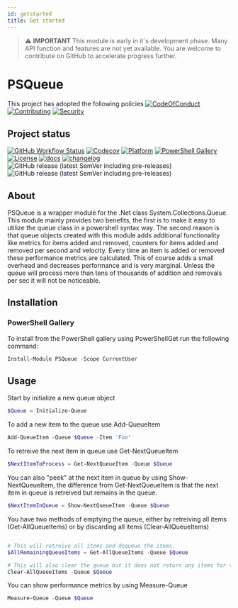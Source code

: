 ```yaml
---
id: getstarted
title: Get started
---
```


> :warning: **IMPORTANT**
> This module is early in it´s development phase. Many API function and features are not yet available. You are welcome to contribute on GitHub to accelerate progress further.

# PSQueue

This project has adopted the following policies [![CodeOfConduct](https://img.shields.io/badge/Code%20Of%20Conduct-gray)](https://github.com/hanpq/PSQueue/blob/main/.github/CODE_OF_CONDUCT.md) [![Contributing](https://img.shields.io/badge/Contributing-gray)](https://github.com/hanpq/PSQueue/blob/main/.github/CONTRIBUTING.md) [![Security](https://img.shields.io/badge/Security-gray)](https://github.com/hanpq/PSQueue/blob/main/.github/SECURITY.md)

## Project status
[![GitHub Workflow Status](https://img.shields.io/github/actions/workflow/status/hanpq/PSQueue/build.yml?branch=main&label=build&logo=github)](https://github.com/hanpq/PSQueue/actions/workflows/build.yml) [![Codecov](https://img.shields.io/codecov/c/github/hanpq/PSQueue?logo=codecov&token=qJqWlwMAiD)](https://codecov.io/gh/hanpq/PSQueue) [![Platform](https://img.shields.io/powershellgallery/p/PSQueue?logo=ReasonStudios)](https://img.shields.io/powershellgallery/p/PSQueue) [![PowerShell Gallery](https://img.shields.io/powershellgallery/dt/PSQueue?label=downloads)](https://www.powershellgallery.com/packages/PSQueue) [![License](https://img.shields.io/github/license/hanpq/PSQueue)](https://github.com/hanpq/PSQueue/blob/main/LICENSE) [![docs](https://img.shields.io/badge/docs-getps.dev-blueviolet)](https://getps.dev/modules/PSQueue/getstarted) [![changelog](https://img.shields.io/badge/changelog-getps.dev-blueviolet)](https://github.com/hanpq/PSQueue/blob/main/CHANGELOG.md) ![GitHub release (latest SemVer including pre-releases)](https://img.shields.io/github/v/release/hanpq/PSQueue?label=version&sort=semver) ![GitHub release (latest SemVer including pre-releases)](https://img.shields.io/github/v/release/hanpq/PSQueue?include_prereleases&label=prerelease&sort=semver)

## About

PSQueue is a wrapper module for the .Net class System.Collections.Queue. This module mainly provides two benefits, the first is to make it easy to utilize the queue class in a powershell syntax way. The second reason is that queue objects created with this module adds additional functionality like metrics for items added and removed, counters for items added and removed per second and velocity. Every time an item is added or removed these performance metrics are calculated. This of course adds a small overhead and decreases performance and is very marginal. Unless the queue will process more than tens of thousands of addition and removals per sec it will not be noticeable.


## Installation

### PowerShell Gallery

To install from the PowerShell gallery using PowerShellGet run the following command:

```powershell
Install-Module PSQueue -Scope CurrentUser
```

## Usage

Start by initialize a new queue object

``` powershell
$Queue = Initialize-Queue
```

To add a new item to the queue use Add-QueueItem

``` powershell
Add-QueueItem -Queue $Queue -Item 'Foo'
```

To retreive the next item in queue use Get-NextQueueItem

``` powershell
$NextItemToProcess = Get-NextQueueItem -Queue $Queue
```

You can also "peek" at the next item in queue by using Show-NextQueueItem, the difference from Get-NextQueueItem is that the next item in queue is retreived but remains in the queue.

``` powershell
$NextItemInQueue = Show-NextQueueItem -Queue $Queue
```

You have two methods of emptying the queue, either by retreiving all items (Get-AllQueueItems) or by discarding all items (Clear-AllQueueItems)
``` powershell

# This will retreive all items and dequeue the items. 
$AllRemainingQueueItems = Get-AllQueueItems -Queue $Queue

# This will also clear the queue but it does not return any items for the queue and is therefor faster
Clear-AllQueueItems -Queue $Queue

```

You can show performance metrics by using Measure-Queue
``` powershell
Measure-Queue -Queue $Queue
```
